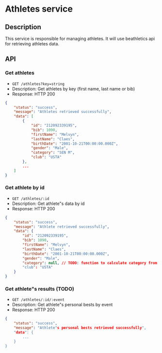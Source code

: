 # Athletes service

## Description

This service is responsible for managing athletes. It will use beathletics api for retrieving athletes data.

## API

### Get athletes

- `GET /athletes?key=string`
- Description: Get athletes by key (first name, last name or bib)
- Response: HTTP 200
```json
{
    "status": "success",
    "message": "Athletes retrieved successfully",
    "data": [
        {
            "id": "212092339195",
            "bib": 1090,
            "firstName": "Melvyn",
            "lastName": "Claes",
            "birthDate": "2001-10-21T00:00:00.000Z",
            "gender": "Male",
            "category": "SEN M",
            "club": "USTA"
        },
        ...
    ]
}
```

### Get athlete by id

- `GET /athletes/:id`
- Description: Get athlete"s data by id
- Response: HTTP 200
```json
{
    "status": "success",
    "message": "Athlete retrieved successfully",
    "data": {
        "id": "212092339195",
        "bib": 1090,
        "firstName": "Melvyn",
        "lastName": "Claes",
        "birthDate": "2001-10-21T00:00:00.000Z",
        "gender": "Male",
        "category": null, // TODO: function to calculate category from birthDate
        "club": "USTA"
    }
}
```

### Get athlete"s results (TODO)

- `GET /athletes/:id/:event`
- Description: Get athlete"s personal bests by event
- Response: HTTP 200
```json
{
    "status": "success",
    "message": "Athlete"s personal bests retrieved successfully",
    "data": {
        ...
    }
}
```

